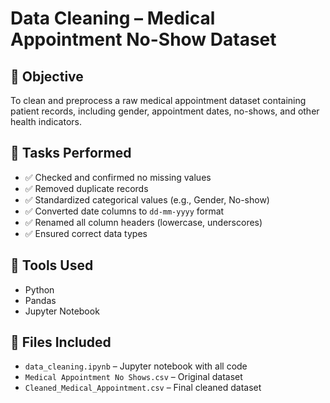 # Data Cleaning – Medical Appointment No-Show Dataset

## 📌 Objective
To clean and preprocess a raw medical appointment dataset containing patient records, including gender, appointment dates, no-shows, and other health indicators.

## 🧼 Tasks Performed
- ✅ Checked and confirmed no missing values
- ✅ Removed duplicate records
- ✅ Standardized categorical values (e.g., Gender, No-show)
- ✅ Converted date columns to `dd-mm-yyyy` format
- ✅ Renamed all column headers (lowercase, underscores)
- ✅ Ensured correct data types

## 🧪 Tools Used
- Python
- Pandas
- Jupyter Notebook

## 📂 Files Included
- `data_cleaning.ipynb` – Jupyter notebook with all code
- `Medical Appointment No Shows.csv` – Original dataset
- `Cleaned_Medical_Appointment.csv` – Final cleaned dataset

